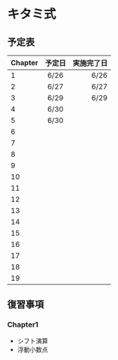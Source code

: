 # キタミ式
## 予定表
| Chapter | 予定日 | 実施完了日 |
|:-----------|:-----------:|------------:|
| 1      | 6/26   | 6/26 |
| 2      | 6/27   | 6/27 |
| 3      | 6/29   | 6/29 |
| 4      | 6/30   | |
| 5      | 6/30   | |
| 6      |  | |
| 7      |  | |
| 8      |  | |
| 9      |        |      |
| 10     |        |      |
| 11     |        |      |
| 12     |        |      |
| 13     |        |      |
| 14     |        |      |
| 15     |        |      |
| 16     |        |      |
| 17     |        |      |
| 18     |        |      |
| 19     |        |      |


## 復習事項
### Chapter1
- シフト演算
- 浮動小数点
